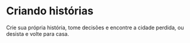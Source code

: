 # Criando histórias
Crie sua própria história, tome decisões e encontre a cidade perdida, ou desista e volte para casa.
